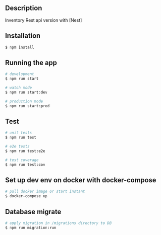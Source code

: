 ## Description

Inventory Rest api version with [Nest]

## Installation

```bash
$ npm install
```

## Running the app

```bash
# development
$ npm run start

# watch mode
$ npm run start:dev

# production mode
$ npm run start:prod
```

## Test

```bash
# unit tests
$ npm run test

# e2e tests
$ npm run test:e2e

# test coverage
$ npm run test:cov
```


## Set up dev env on docker with docker-compose

```bash
# pull docker image or start instant
$ docker-compose up
```

## Database migrate

```bash
# apply migration in /migrations directory to DB
$ npm run migration:run
```
